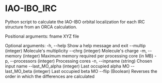 # IAO-IBO_IRC
Python script to calculate the IAO-IBO orbital localization for each IRC structure from an ORCA calculation.

Positional arguments:
  fname                 XYZ file

Optional arguments:
  -h, --help                   Show a help message and exit
  --multip (integer)           Molecule's multiplicity
  --chrg (integer)             Molecule's charge
  -m, --memory (integer)       Maximum memory required per processing core (in MB)
  -p, --processors (integer)   Processing cores
  -n, --inpname (string)       Chosen input name
  --last_MO_alpha (integer)    Last occupied alpha MO
  --last_MO_beta (integer)     Last occupied beta MO
  --flip (Boolean)             Reverses the order in which the differences are calculated


